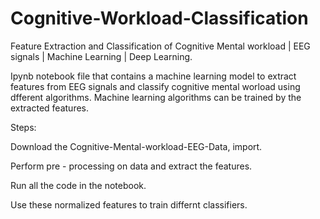 # Cognitive-Workload-Classification
Feature Extraction and Classification of Cognitive Mental workload | EEG signals | Machine Learning | Deep Learning.


Ipynb notebook file that contains a machine learning model to extract features from EEG signals and classify cognitive mental worload using dfferent algorithms.
Machine learning algorithms can be trained by the extracted features.

Steps:

Download the Cognitive-Mental-workload-EEG-Data, import.

Perform pre - processing on data and extract the features.

Run all the code in the notebook.

Use these normalized features to train differnt classifiers.
